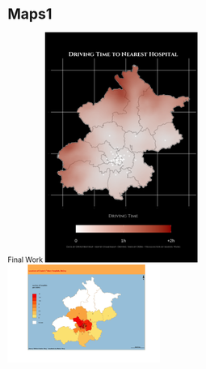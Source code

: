 # Maps1
Final Work
<img src="Driving Time.png" width="60%">
<img src="District Distribution.png" width="60%">
